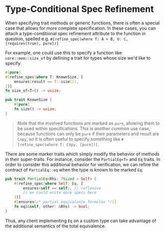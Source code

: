 # Type-Conditional Spec Refinement

When specifying trait methods or generic functions, there is often a special case that allows for more complete specification. In these cases, you can attach a type-conditional spec refinement attribute to the function in question, spelled e.g. `#[refine_spec(where T: A + B, U: C, [requires(true), pure])]`

For example, one could use this to specify a function like `core::mem::size_of` by defining a trait for types whose size we'd like to specify:

```rust
#[pure]
#[refine_spec(where T: KnownSize, [
    ensures(result == T::size()),
])]
fn size_of<T>() -> usize;

pub trait KnownSize {
    #[pure]
    fn size() -> usize;
}
```

> Note that the involved functions are marked as `pure`, allowing them to be used within specifications. This is another common use case, because functions can only be `pure` if their parameters and result are `Copy`, so it is often useful to specify something like `#[refine_spec(where T: Copy, [pure])]`.

There are some marker traits which simply modify the behavior of methods in their super-traits. For instance, consider the `PartialEq<T>` and `Eq` traits. In order to consider this additional behavior for verification, we can refine the contract of `PartialEq::eq` when the type is known to be marked `Eq`:

```rust
pub trait PartialEq<Rhs: ?Sized = Self> {
    #[refine_spec(where Self: Eq, [
        ensures(self == self), // reflexive
        // we could write more specs here
    ])]
    #[ensures(/* partial equivalence formulas */)]
    fn eq(&self, other: &Rhs) -> bool;
}
```

Thus, any client implementing `Eq` on a custom type can take advantage of the additional semantics of the total equivalence.
